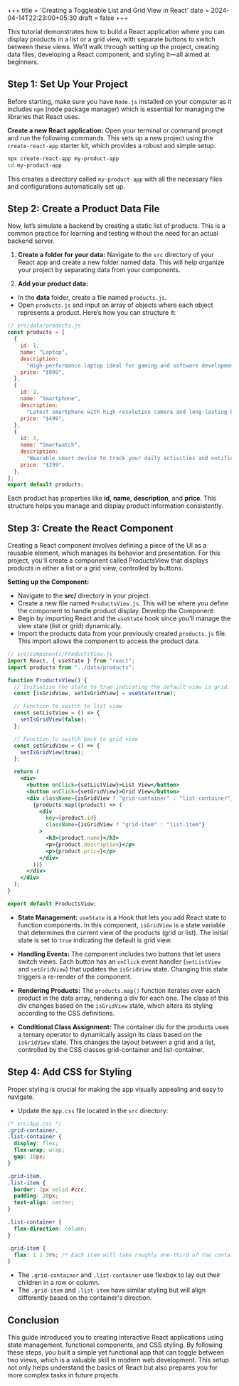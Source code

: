 +++
title = 'Creating a Toggleable List and Grid View in React'
date = 2024-04-14T22:23:00+05:30
draft = false
+++

This tutorial demonstrates how to build a React application where you can display products in a list or a grid view, with separate buttons to switch between these views. We’ll walk through setting up the project, creating data files, developing a React component, and styling it—all aimed at beginners.

## Step 1: Set Up Your Project

Before starting, make sure you have `Node.js` installed on your computer as it includes `npm` (node package manager) which is essential for managing the libraries that React uses.

**Create a new React application:** Open your terminal or command prompt and run the following commands. This sets up a new project using the `create-react-app` starter kit, which provides a robust and simple setup:

```bash
npx create-react-app my-product-app
cd my-product-app

```

This creates a directory called `my-product-app` with all the necessary files and configurations automatically set up.

## Step 2: Create a Product Data File

Now, let’s simulate a backend by creating a static list of products. This is a common practice for learning and testing without the need for an actual backend server.

1. **Create a folder for your data:** Navigate to the `src` directory of your React app and create a new folder named data. This will help organize your project by separating data from your components.

2. **Add your product data:**

- In the **data** folder, create a file named `products.js`.
- Open `products.js` and input an array of objects where each object represents a product. Here’s how you can structure it:

```js
// src/data/products.js
const products = [
  {
    id: 1,
    name: "Laptop",
    description:
      "High-performance laptop ideal for gaming and software development.",
    price: "$999",
  },
  {
    id: 2,
    name: "Smartphone",
    description:
      "Latest smartphone with high-resolution camera and long-lasting battery.",
    price: "$499",
  },
  {
    id: 3,
    name: "Smartwatch",
    description:
      "Wearable smart device to track your daily activities and notifications.",
    price: "$299",
  },
];
export default products;
```

Each product has properties like **id**, **name**, **description**, and **price**. This structure helps you manage and display product information consistently.

## Step 3: Create the React Component

Creating a React component involves defining a piece of the UI as a reusable element, which manages its behavior and presentation. For this project, you'll create a component called ProductsView that displays products in either a list or a grid view, controlled by buttons.

**Setting up the Component:**

- Navigate to the **src/** directory in your project.
- Create a new file named `ProductsView.js`. This will be where you define the component to handle product display.
  Develop the Component:
- Begin by importing React and the `useState` hook since you'll manage the view state (list or grid) dynamically.
- Import the products data from your previously created `products.js` file. This import allows the component to access the product data.

```jsx
// src/components/ProductsView.js
import React, { useState } from "react";
import products from "../data/products";

function ProductsView() {
  // Initialize the state to true indicating the default view is grid.
  const [isGridView, setIsGridView] = useState(true);

  // Function to switch to list view
  const setListView = () => {
    setIsGridView(false);
  };

  // Function to switch back to grid view
  const setGridView = () => {
    setIsGridView(true);
  };

  return (
    <div>
      <button onClick={setListView}>List View</button>
      <button onClick={setGridView}>Grid View</button>
      <div className={isGridView ? "grid-container" : "list-container"}>
        {products.map((product) => (
          <div
            key={product.id}
            className={isGridView ? "grid-item" : "list-item"}
          >
            <h3>{product.name}</h3>
            <p>{product.description}</p>
            <p>{product.price}</p>
          </div>
        ))}
      </div>
    </div>
  );
}

export default ProductsView;
```

- **State Management:** `useState` is a Hook that lets you add React state to function components. In this component, `isGridView` is a state variable that determines the current view of the products (grid or list). The initial state is set to `true` indicating the default is grid view.

- **Handling Events:** The component includes two buttons that let users switch views. Each button has an `onClick` event handler (`setListView` and `setGridView`) that updates the `isGridView` state. Changing this state triggers a re-render of the component.

- **Rendering Products:** The `products.map()` function iterates over each product in the data array, rendering a div for each one. The class of this div changes based on the `isGridView` state, which alters its styling according to the CSS definitions.

- **Conditional Class Assignment:** The container div for the products uses a ternary operator to dynamically assign its class based on the `isGridView` state. This changes the layout between a grid and a list, controlled by the CSS classes grid-container and list-container.

## Step 4: Add CSS for Styling

Proper styling is crucial for making the app visually appealing and easy to navigate.

- Update the `App.css` file located in the `src` directory:

```css
/* src/App.css */
.grid-container,
.list-container {
  display: flex;
  flex-wrap: wrap;
  gap: 10px;
}

.grid-item,
.list-item {
  border: 1px solid #ccc;
  padding: 20px;
  text-align: center;
}

.list-container {
  flex-direction: column;
}

.grid-item {
  flex: 1 1 30%; /* Each item will take roughly one-third of the container width */
}
```

- The `.grid-container` and `.list-container` use flexbox to lay out their children in a row or column.
- The `.grid-item` and `.list-item` have similar styling but will align differently based on the container's direction.

## Conclusion

This guide introduced you to creating interactive React applications using state management, functional components, and CSS styling. By following these steps, you built a simple yet functional app that can toggle between two views, which is a valuable skill in modern web development. This setup not only helps understand the basics of React but also prepares you for more complex tasks in future projects.
